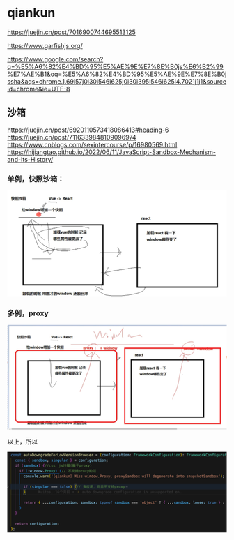 # qiankun

https://juejin.cn/post/7016900744695513125

https://www.garfishjs.org/

https://www.google.com/search?q=%E5%A6%82%E4%BD%95%E5%AE%9E%E7%8E%B0js%E6%B2%99%E7%AE%B1&oq=%E5%A6%82%E4%BD%95%E5%AE%9E%E7%8E%B0jssha&aqs=chrome.1.69i57j0i30i546i625j0i30i395i546i625l4.7021j1j1&sourceid=chrome&ie=UTF-8

## 沙箱

https://juejin.cn/post/6920110573418086413#heading-6
https://juejin.cn/post/7116339848109096974
https://www.cnblogs.com/sexintercourse/p/16980569.html
https://hijiangtao.github.io/2022/06/11/JavaScript-Sandbox-Mechanism-and-Its-History/



### 单例，快照沙箱：

![](assets/2022-12-16-15-04-16.png)

### 多例，proxy

![](assets/2022-12-16-15-07-21.png)


以上，所以

![](assets/2022-12-16-15-05-27.png)